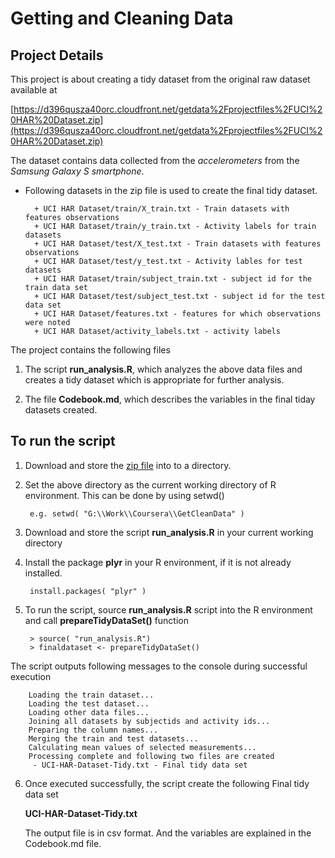 Getting and Cleaning Data
========================================================

## Project Details

This project is about creating a tidy dataset from the original raw dataset available at 

[https://d396qusza40orc.cloudfront.net/getdata%2Fprojectfiles%2FUCI%20HAR%20Dataset.zip](https://d396qusza40orc.cloudfront.net/getdata%2Fprojectfiles%2FUCI%20HAR%20Dataset.zip)

The dataset contains data collected from the *accelerometers* from the *Samsung Galaxy S smartphone*. 
* Following datasets in the zip file is used to create the final tidy dataset.

        + UCI HAR Dataset/train/X_train.txt - Train datasets with features observations 
        + UCI HAR Dataset/train/y_train.txt - Activity labels for train datasets
        + UCI HAR Dataset/test/X_test.txt - Train datasets with features observations
        + UCI HAR Dataset/test/y_test.txt - Activity lables for test datasets
        + UCI HAR Dataset/train/subject_train.txt - subject id for the train data set
        + UCI HAR Dataset/test/subject_test.txt - subject id for the test data set
        + UCI HAR Dataset/features.txt - features for which observations were noted
        + UCI HAR Dataset/activity_labels.txt - activity labels

The project contains the following files

1. The script **run_analysis.R**, which analyzes the above data files and creates a tidy dataset which is appropriate for further analysis. 

2. The file **Codebook.md**, which describes the variables in the final tiday datasets created. 

## To run the script
1. Download and store the [zip file](https://d396qusza40orc.cloudfront.net/getdata%2Fprojectfiles%2FUCI%20HAR%20Dataset.zip) into to a directory.

2. Set the above directory as the current working directory of R environment. This can be done by using setwd()

        e.g. setwd( "G:\\Work\\Coursera\\GetCleanData" )

3. Download and store the script **run_analysis.R** in your current working directory

4. Install the package **plyr** in your R environment, if it is not already installed.

        install.packages( "plyr" )

5. To run the script, source **run_analysis.R** script into the R environment and call **prepareTidyDataSet()** function

        > source( "run_analysis.R")
        > finaldataset <- prepareTidyDataSet()
    
  The script outputs following messages to the console during successful execution

        Loading the train dataset...
        Loading the test dataset...
        Loading other data files...
        Joining all datasets by subjectids and activity ids...
        Preparing the column names...
        Merging the train and test datasets...
        Calculating mean values of selected measurements...
        Processing complete and following two files are created
         - UCI-HAR-Dataset-Tidy.txt - Final tidy data set

6. Once executed successfully, the script create the following  Final tidy data set

   __UCI-HAR-Dataset-Tidy.txt__
   
   The output file is in csv format. And the variables are explained in the Codebook.md file.
  
